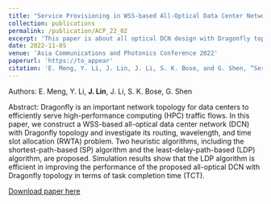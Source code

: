 ```yaml
---
title: "Service Provisioning in WSS-based All-Optical Data Center Network with Dragonfly Topology"
collection: publications
permalink: /publication/ACP_22_02
excerpt: 'This paper is about all optical DCN design with Dragonfly topology and uni-cast services.'
date: 2022-11-05
venue: 'Asia Communications and Photonics Conference 2022'
paperurl: 'https://to_appear'
citation: 'E. Meng, Y. Li, J. Lin, J. Li, S. K. Bose, and G. Shen, “Service Provisioning in WSS-based All-Optical Data Center Network with Dragonfly Topology,” in Proc. Asia Communications and Photonics Conference (ACP), 2022, pp. 1-6.'
---
```


Authors: E. Meng, Y. Li, **J. Lin**, J. Li, S. K. Bose, G. Shen

Abstract: Dragonfly is an important network topology for data centers to efficiently serve high-performance computing (HPC) traffic flows. In this paper, we construct a WSS-based all-optical data center network (DCN) with Dragonfly topology and investigate its routing, wavelength, and time slot allocation (RWTA) problem. Two heuristic algorithms, including the shortest-path-based (SP) algorithm and the least-delay-path-based (LDP) algorithm, are proposed. Simulation results show that the LDP algorithm is efficient in improving the performance of the proposed all-optical DCN with Dragonfly topology in terms of task completion time (TCT). 

[Download paper here](https://to_appear)
